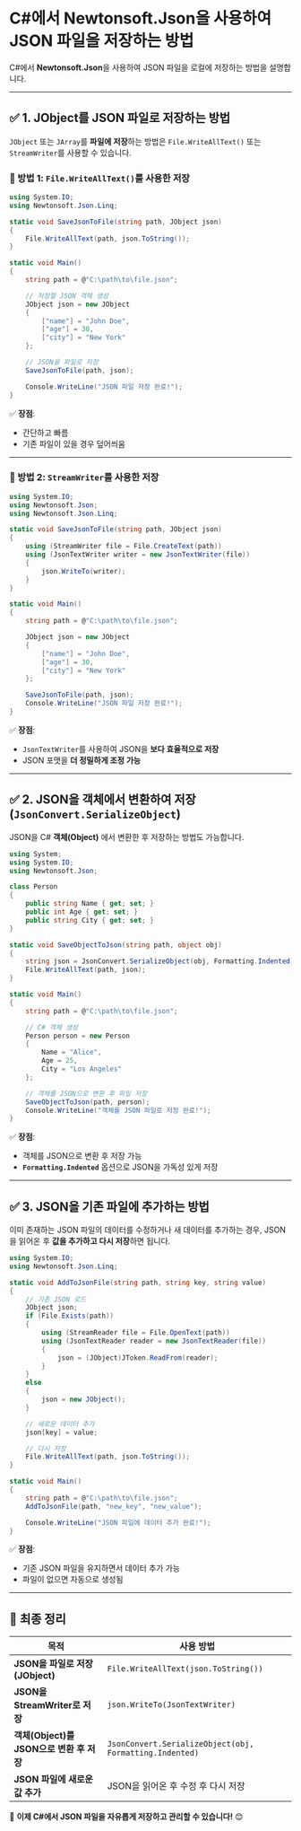 # C#에서 Newtonsoft.Json을 사용하여 JSON 파일을 저장하는 방법

C#에서 **Newtonsoft.Json**을 사용하여 JSON 파일을 로컬에 저장하는 방법을 설명합니다.

---

## **✅ 1. JObject를 JSON 파일로 저장하는 방법**
`JObject` 또는 `JArray`를 **파일에 저장**하는 방법은 `File.WriteAllText()` 또는 `StreamWriter`를 사용할 수 있습니다.

### **🔹 방법 1: `File.WriteAllText()`를 사용한 저장**
```csharp
using System.IO;
using Newtonsoft.Json.Linq;

static void SaveJsonToFile(string path, JObject json)
{
    File.WriteAllText(path, json.ToString());
}

static void Main()
{
    string path = @"C:\path\to\file.json";

    // 저장할 JSON 객체 생성
    JObject json = new JObject
    {
        ["name"] = "John Doe",
        ["age"] = 30,
        ["city"] = "New York"
    };

    // JSON을 파일로 저장
    SaveJsonToFile(path, json);

    Console.WriteLine("JSON 파일 저장 완료!");
}
```
✅ **장점**:
- 간단하고 빠름
- 기존 파일이 있을 경우 덮어씌움

---

### **🔹 방법 2: `StreamWriter`를 사용한 저장**
```csharp
using System.IO;
using Newtonsoft.Json;
using Newtonsoft.Json.Linq;

static void SaveJsonToFile(string path, JObject json)
{
    using (StreamWriter file = File.CreateText(path))
    using (JsonTextWriter writer = new JsonTextWriter(file))
    {
        json.WriteTo(writer);
    }
}

static void Main()
{
    string path = @"C:\path\to\file.json";

    JObject json = new JObject
    {
        ["name"] = "John Doe",
        ["age"] = 30,
        ["city"] = "New York"
    };

    SaveJsonToFile(path, json);
    Console.WriteLine("JSON 파일 저장 완료!");
}
```
✅ **장점**:
- `JsonTextWriter`를 사용하여 JSON을 **보다 효율적으로 저장**
- JSON 포맷을 **더 정밀하게 조정 가능**

---

## **✅ 2. JSON을 객체에서 변환하여 저장 (`JsonConvert.SerializeObject`)**
JSON을 C# **객체(Object)** 에서 변환한 후 저장하는 방법도 가능합니다.

```csharp
using System;
using System.IO;
using Newtonsoft.Json;

class Person
{
    public string Name { get; set; }
    public int Age { get; set; }
    public string City { get; set; }
}

static void SaveObjectToJson(string path, object obj)
{
    string json = JsonConvert.SerializeObject(obj, Formatting.Indented);
    File.WriteAllText(path, json);
}

static void Main()
{
    string path = @"C:\path\to\file.json";

    // C# 객체 생성
    Person person = new Person
    {
        Name = "Alice",
        Age = 25,
        City = "Los Angeles"
    };

    // 객체를 JSON으로 변환 후 파일 저장
    SaveObjectToJson(path, person);
    Console.WriteLine("객체를 JSON 파일로 저장 완료!");
}
```
✅ **장점**:
- 객체를 JSON으로 변환 후 저장 가능
- **`Formatting.Indented`** 옵션으로 JSON을 가독성 있게 저장

---

## **✅ 3. JSON을 기존 파일에 추가하는 방법**
이미 존재하는 JSON 파일의 데이터를 수정하거나 새 데이터를 추가하는 경우, JSON을 읽어온 후 **값을 추가하고 다시 저장**하면 됩니다.

```csharp
using System.IO;
using Newtonsoft.Json.Linq;

static void AddToJsonFile(string path, string key, string value)
{
    // 기존 JSON 로드
    JObject json;
    if (File.Exists(path))
    {
        using (StreamReader file = File.OpenText(path))
        using (JsonTextReader reader = new JsonTextReader(file))
        {
            json = (JObject)JToken.ReadFrom(reader);
        }
    }
    else
    {
        json = new JObject();
    }

    // 새로운 데이터 추가
    json[key] = value;

    // 다시 저장
    File.WriteAllText(path, json.ToString());
}

static void Main()
{
    string path = @"C:\path\to\file.json";
    AddToJsonFile(path, "new_key", "new_value");

    Console.WriteLine("JSON 파일에 데이터 추가 완료!");
}
```
✅ **장점**:
- 기존 JSON 파일을 유지하면서 데이터 추가 가능
- 파일이 없으면 자동으로 생성됨

---

## **🚀 최종 정리**
| 목적 | 사용 방법 |
|------|-----------|
| **JSON을 파일로 저장 (JObject)** | `File.WriteAllText(json.ToString())` |
| **JSON을 StreamWriter로 저장** | `json.WriteTo(JsonTextWriter)` |
| **객체(Object)를 JSON으로 변환 후 저장** | `JsonConvert.SerializeObject(obj, Formatting.Indented)` |
| **JSON 파일에 새로운 값 추가** | JSON을 읽어온 후 수정 후 다시 저장 |

🚀 **이제 C#에서 JSON 파일을 자유롭게 저장하고 관리할 수 있습니다!** 😊